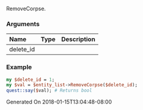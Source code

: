RemoveCorpse.
### Arguments
**Name**|**Type**|**Description**
:---|:---|:---
delete_id||

### Example

```perl
my $delete_id = 1;
my $val = $entity_list->RemoveCorpse($delete_id);
quest::say($val); # Returns bool
```


Generated On 2018-01-15T13:04:48-08:00